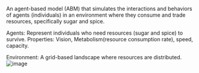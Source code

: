 An agent-based model (ABM) that simulates the interactions and behaviors of agents (individuals) in an environment where they consume and trade resources, specifically sugar and spice.

Agents: Represent individuals who need resources (sugar and spice) to survive.
Properties: Vision, Metabolism(resource consumption rate), speed, capacity.

Environment: A grid-based landscape where resources are distributed. 
![image](https://github.com/t20071/ABM-/assets/113835772/cbb1fde3-e527-4e54-b116-75bf3de2c94a)
